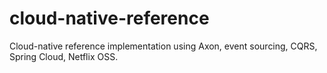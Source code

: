 # cloud-native-reference
Cloud-native reference implementation using Axon, event sourcing, CQRS, Spring Cloud, Netflix OSS.

